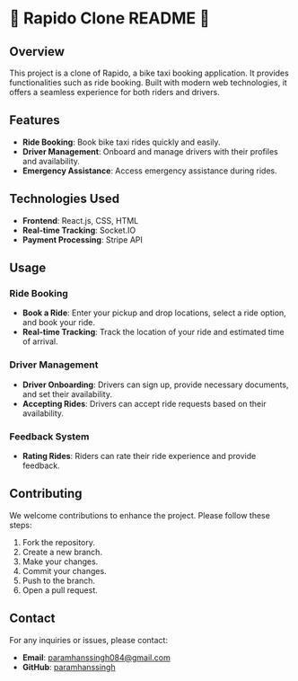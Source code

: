 # 🛵 Rapido Clone README 🚀

## Overview
This project is a clone of Rapido, a bike taxi booking application. It provides functionalities such as ride booking. Built with modern web technologies, it offers a seamless experience for both riders and drivers.

## Features
- **Ride Booking**: Book bike taxi rides quickly and easily.
- **Driver Management**: Onboard and manage drivers with their profiles and availability.
- **Emergency Assistance**: Access emergency assistance during rides.

## Technologies Used
- **Frontend**: React.js, CSS, HTML
- **Real-time Tracking**: Socket.IO
- **Payment Processing**: Stripe API


## Usage

### Ride Booking
- **Book a Ride**: Enter your pickup and drop locations, select a ride option, and book your ride.
- **Real-time Tracking**: Track the location of your ride and estimated time of arrival.

### Driver Management
- **Driver Onboarding**: Drivers can sign up, provide necessary documents, and set their availability.
- **Accepting Rides**: Drivers can accept ride requests based on their availability.

### Feedback System
- **Rating Rides**: Riders can rate their ride experience and provide feedback.


## Contributing
We welcome contributions to enhance the project. Please follow these steps:

1. Fork the repository.
2. Create a new branch.
3. Make your changes.
4. Commit your changes.
5. Push to the branch.
6. Open a pull request.


## Contact
For any inquiries or issues, please contact:
- **Email**: paramhanssingh084@gmail.com
- **GitHub**: [paramhanssingh](https://github.com/Paramhans-Singh)

